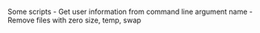 Some scripts
    -    Get user information from command line argument name
    -    Remove files with zero size, temp, swap
